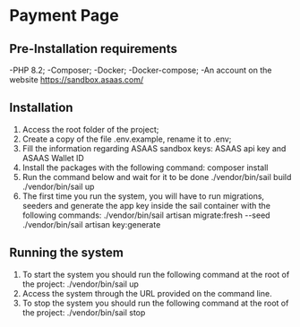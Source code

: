 # Payment Page

## Pre-Installation requirements

-PHP 8.2;
-Composer;
-Docker;
-Docker-compose;
-An account on the website https://sandbox.asaas.com/

## Installation

1. Access the root folder of the project;
2. Create a copy of the file .env.example, rename it to .env;
3. Fill the information regarding ASAAS sandbox keys: ASAAS api key and ASAAS Wallet ID
3. Install the packages with the following command:
    composer install
4. Run the command below and wait for it to be done
    ./vendor/bin/sail build
    ./vendor/bin/sail up
5. The first time you run the system, you will have to run migrations, seeders and generate the app key inside the sail container with the following commands:
    ./vendor/bin/sail artisan migrate:fresh --seed
    ./vendor/bin/sail artisan key:generate
    

## Running the system

1. To start the system you should run the following command at the root of the project:
    ./vendor/bin/sail up
2. Access the system through the URL provided on the command line.
3. To stop the system you should run the following command at the root of the project:
    ./vendor/bin/sail stop
